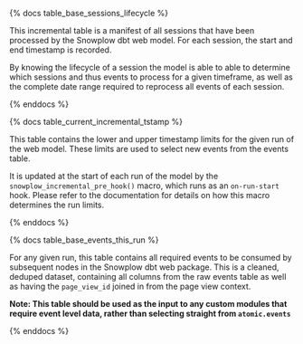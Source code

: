{% docs table_base_sessions_lifecycle %}

This incremental table is a manifest of all sessions that have been processed by the Snowplow dbt web model. For each session, the start and end timestamp is recorded. 

By knowing the lifecycle of a session the model is able to able to determine which sessions and thus events to process for a given timeframe, as well as the complete date range required to reprocess all events of each session.

{% enddocs %}


{% docs table_current_incremental_tstamp %}

This table contains the lower and upper timestamp limits for the given run of the web model. These limits are used to select new events from the events table. 

It is updated at the start of each run of the model by the `snowplow_incremental_pre_hook()` macro, which runs as an `on-run-start` hook. Please refer to the documentation for details on how this macro determines the run limits.

{% enddocs %}


{% docs table_base_events_this_run %}

For any given run, this table contains all required events to be consumed by subsequent nodes in the Snowplow dbt web package. This is a cleaned, deduped dataset, containing all columns from the raw events table as well as having the `page_view_id` joined in from the page view context. 

**Note: This table should be used as the input to any custom modules that require event level data, rather than selecting straight from `atomic.events`**

{% enddocs %}
